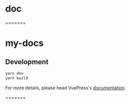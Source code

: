 # doc
=======
# my-docs

> 

## Development

```bash
yarn dev
yarn build
```

For more details, please head VuePress's [documentation](https://v1.vuepress.vuejs.org/).

=======

